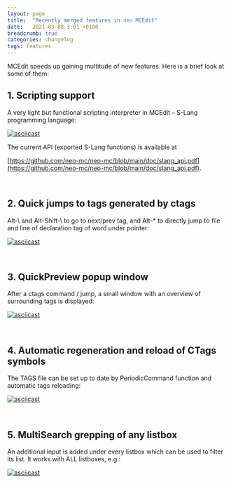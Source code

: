 ```yaml
---
layout: page
title:  "Recently merged features in הϵѻ MCEdit"
date:   2021-03-08 3:01 +0100
breadcrumb: true
categories: changelog
tags: features
---
```


MCEdit speeds up gaining multitude of new features. Here is a brief look at some of them:

## 1. **Scripting support**

A very light but functional scripting interpreter in MCEdit – S-Lang programming language:

[![asciicast](https://asciinema.org/a/395648.svg)](https://asciinema.org/a/395648)

The current API (exported S-Lang functions) is available at 

[https://github.com/neo-mc/neo-mc/blob/main/doc/slang_api.pdf](https://github.com/neo-mc/neo-mc/blob/main/doc/slang_api.pdf).

<br/>

## 2. **Quick jumps to tags generated by ctags**

Alt-\ and Alt-Shift-\ to go to next/prev tag, and Alt-* to directly jump to file and line of declaration tag of word under pointer:

[![asciicast](https://asciinema.org/a/395637.svg)](https://asciinema.org/a/395637)

<br/>

## 3. **QuickPreview popup window**

After a ctags command / jump, a small window with an overview of surrounding tags is displayed:

[![asciicast](https://asciinema.org/a/395624.svg)](https://asciinema.org/a/395624)

<br/>

## 4. **Automatic regeneration and reload of CTags symbols**

The TAGS file can be set up to date by PeriodicCommand function and automatic tags reloading:

[![asciicast](https://asciinema.org/a/395644.svg)](https://asciinema.org/a/395644)

<br/>

## 5. **MultiSearch grepping of any listbox**

An additional input is added under every listbox which can be used to filter its list. It works with ALL listboxes, e.g.:

[![asciicast](https://asciinema.org/a/395632.svg)](https://asciinema.org/a/395632)

<br/>
